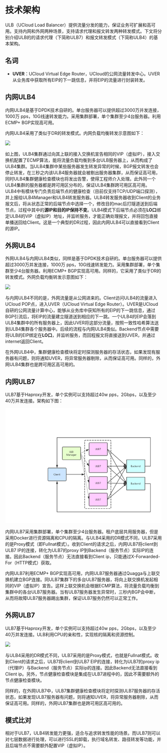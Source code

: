 
# 技术架构

ULB（UCloud Load Balancer）提供流量分发的能力，保证业务可扩展和高可用。支持内网和外网两种场景，支持请求代理和报文转发两种转发模式。下文将分别介绍ULB的的请求代理（下简称ULB7）和报文转发模式（下简称ULB4）的基本架构。

## 名词

- **UVER**：UCloud Virtual Edge Router，UCloud的公网流量转发中心。UVER从业务库中获取所有EIP的下一跳信息，并将EIP的流量进行封装转发。


## 内网ULB4

内网ULB4是基于DPDK技术自研的。单台服务器可以提供超过3000万并发连接，1000万 pps，10G线速转发能力。采用集群部署，单个集群至少4台服务器。利用ECMP+ BGP实现高可用。

内网ULB4采用了类似于DR的转发模式。内网负载均衡转发示意图如下：

![](https://static.ucloud.cn/860b15cd48ec4d099e47886928b832e2.png)


如上图，ULB4集群通过向其上联的接入交换机宣告相同的VIP（虚拟IP），接入交换机配置了ECMP算法，能将流量负载均衡到多台ULB服务器上，从而构成了ULB4集群。当ULB4集群中某些服务器发生转发异常的时候，BGP报文转发也会停止转发，在三秒之内该ULB4服务器就会被剔出服务器集群，从而保证高可用，同时ULB4集群健康检查模块也将发出告警，使得工程师介入处理。此外同一个ULB4集群的服务器都是跨可用区分布的，保证ULB4集群跨可用区高可用。
ULB4中有模块专门负责后端节点的健康检查（目前仅支持TCP/UDP端口探测），并上报给ULB4Manager和ULB4转发服务器。ULB4转发服务器收到Client的业务报文后，将从状态正常的后端节点中选择一个，修改目的mac后打隧道送到后端节点，过程中其中的**源IP和目的IP保持不变**。ULB4模式下后端节点必须在**LO口**绑定ULB4的VIP（虚拟IP）地址，并监听服务，才能正确处理报文，并将回包直接单播送回给Client。这是一个典型的DR过程，因此内网ULB4可以直接看到Client的源IP。

## 外网ULB4

外网ULB4与内网ULB4类似，同样是基于DPDK技术自研的。单台服务器可以提供超过3000万并发连接，1000万 pps，10G线速转发能力。采用集群部署，单个集群至少4台服务器。利用ECMP+ BGP实现高可用。同样的，它采用了类似于DR的转发模式。外网负载均衡转发示意图如下：

![](https://static.ucloud.cn/117279d9aac8448f9688d5ca5c282b94.png)

与内网ULB4不同的是，外网流量是从公网进来的。Client访问ULB4的流量进入UCloud POP点，进入UVER（UCloud Virtual Edge Router）。UVER是UCloud自研的公网流量计算中心，能够从业务库中获知所有的EIP的下一跳信息，通过BGP引流后，将EIP的流量建立隧道送到相应的下一跳。一个ULB4的EIP会落到ULB4集群中的所有服务器上，因此UVER将这部分流量，按照一致性哈希算法送到ULB4集群各个服务器中。后续的流程与内网ULB4类似。Backend节点中需要将ULB的EIP绑定在**LO口**，并监听服务，而回程报文将直接送到UVER，并通过internet返回Client。

在外网ULB4中，集群健康检查模块将定时探测服务器的存活状态，如果发现有服务器有问题，则将通知UVER，将异常服务器剔除，从而保证高可用。同样的，外网ULB4集群也是跨可用区高可用的。

## 内网ULB7

ULB7基于Haproxy开发，单个实例可以支持超过40w pps，2Gbps，以及至少40万并发连接。架构如下图：

![](/images/内网ULB7转发面架构.jpg)

内网ULB7采用集群部署，单个集群至少4台服务器。租户底层共用服务器，但是采用Docker进行资源隔离和CPU的隔离。与ULB4采用的DR模式不同，ULB7采用的是Proxy模式（即Fullnat模式）。收到Client的请求之后，内网ULB7将client到ULB7 IP的连接，转化为ULB7的proxy IP到Backend（服务节点）实际IP的连接。因此Backend（服务节点）无法直接看到Client ip，只能通过X-Forwarded-For（HTTP模式）获取。

内网ULB7利用ECMP+ BGP实现高可用，内网ULB7服务器通过Quagga与上联交换机建立BGP连接。同ULB7集群下的多台ULB7服务器，将向上联交换机发起相同的VIP（虚拟IP）宣告。这样上联交换机会根据ECMP算法，将流量负载均衡到集群中的各台ULB7服务器。当有ULB7服务器发生异常时，三秒内BGP会中断，从而将故障ULB7服务器踢出集群，保证ULB7服务仍然可以正常工作。

## 外网ULB7

ULB7基于Haproxy开发，单个实例可以支持超过40w pps，2Gbps，以及至少40万并发连接。ULB利用CPU的亲和性，实现核的隔离和资源控制。

![](https://static.ucloud.cn/c5131ef063c54fddbce7b26aaf281992.png)

与ULB4采用的DR模式不同，ULB7采用的是Proxy模式，也就是Fullnat模式。收到Client的请求之后，ULB7将client到ULB7 EIP的连接，转化为ULB7的proxy ip（代理IP）与Backend（服务节点）实际ip的连接。因此Backend无法直接看到Client ip。另外，节点健康检查模块是集成在ULB7进程中的，因此不需要额外的节点健康检查模块。

同样的，在外网ULB7中，ULB7集群健康检查模块将定时探测ULB7服务器的存活状态，如果发现ULB7服务器有问题，则将通知UVER，将异常服务器剔除，从而保证高可用。同样的，外网ULB7集群也是跨可用区高可用的。

## 模式比对

相对于ULB7，ULB4转发能力更强，适合与追求转发性能的场景。而ULB7则可以对七层数据进行处理，可以进行SSL的卸载，执行域名转发、路径转发等功能，并且后端节点不需要额外配置VIP（虚拟IP）。

 
